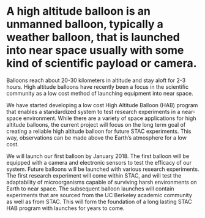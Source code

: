 # A high altitude balloon is an unmanned balloon, typically a weather balloon, that is launched into near space usually with some kind of scientific payload or camera. 

Balloons reach about 20-30 kilometers in altitude and stay aloft for 2-3 hours. High altitude balloons have recently been a focus in the scientific community as a low cost method of launching equipment into near space. 

We have started developing a low cost High Altitude Balloon (HAB) program that enables a standardized system to test research experiments in a near-space environment. While there are a variety of space applications for high altitude balloons, the current project will focus on the long term goal of creating a reliable high altitude balloon for future STAC experiments. This way, observations can be made above the Earth’s atmosphere for a low cost.

We will launch our first balloon by January 2018. The first balloon will be equipped with a camera and electronic sensors to test the efficacy of our system. Future balloons will be launched with various research experiments. The first research experiment will come within STAC, and will test the adaptability of microorganisms capable of surviving harsh environments on Earth to near space. The subsequent balloon launches will contain experiments that are sourced from the UC Berkeley academic community as well as from STAC. This will form the foundation of a long lasting STAC HAB program with launches for years to come. 
